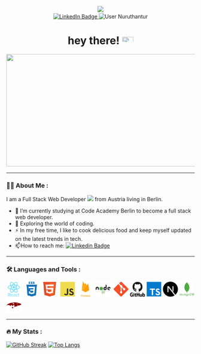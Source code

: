 <div id="header" align="center">
  <img src="https://media0.giphy.com/media/v1.Y2lkPTc5MGI3NjExaGVuNTJwcHpqY2EwZGU4ZTNjYmk2OGM1aTYxa2I0OWt6YmxudjFsciZlcD12MV9pbnRlcm5hbF9naWZfYnlfaWQmY3Q9Zw/l7zabeVIt16efVp6wg/giphy.gif" width="100"/>
</div>

<div id="badges" align="center">
  <a href="https://www.linkedin.com/in/oliver-mayer-b32a60291/">
    <img src="https://img.shields.io/badge/LinkedIn-blue?style=for-the-badge&logo=linkedin&logoColor=white" alt="LinkedIn Badge" width="80" height="20"/>
  </a>
<img src="https://komarev.com/ghpvc/?username=nuruthantur&style=flat-square&color=blue" alt="User Nuruthantur"  width="80" height="20"/>
<h1>
  hey there!
  <img src="https://media.giphy.com/media/hvRJCLFzcasrR4ia7z/giphy.gif" width="30" height="20"/>
</h1>
</div>

<div align="center">
  <img src="https://media.giphy.com/media/dWesBcTLavkZuG35MI/giphy.gif" width="600" height="300"/>
</div>

---

### :man_technologist: About Me :
I am a Full Stack Web Developer <img src="https://media.giphy.com/media/WUlplcMpOCEmTGBtBW/giphy.gif" width="30"> from Austria living in Berlin.

- :telescope: I’m currently studying at Code Academy Berlin to become a full stack web developer.
- :seedling: Exploring the world of coding.
- :zap: In my free time, I like to cook delicious food and keep myself updated on the latest trends in tech. 
- :mailbox:How to reach me: [![Linkedin Badge](https://img.shields.io/badge/-oliver-blue?style=flat&logo=Linkedin&logoColor=white)](https://www.linkedin.com/in/oliver-mayer-b32a60291/)

---

### :hammer_and_wrench: Languages and Tools :
<div>
  <img src="https://github.com/devicons/devicon/blob/master/icons/react/react-original-wordmark.svg" title="React" alt="React" width="40" height="40"/>&nbsp;
  <img src="https://github.com/devicons/devicon/blob/master/icons/css3/css3-plain-wordmark.svg"  title="CSS3" alt="CSS" width="40" height="40"/>&nbsp;
  <img src="https://github.com/devicons/devicon/blob/master/icons/html5/html5-original.svg" title="HTML5" alt="HTML" width="40" height="40"/>&nbsp;
  <img src="https://github.com/devicons/devicon/blob/master/icons/javascript/javascript-original.svg" title="JavaScript" alt="JavaScript" width="40" height="40"/>&nbsp;
  <img src="https://github.com/devicons/devicon/blob/master/icons/firebase/firebase-plain-wordmark.svg" title="Firebase" alt="Firebase" width="40" height="40"/>&nbsp;
  <img src="https://github.com/devicons/devicon/blob/master/icons/nodejs/nodejs-original-wordmark.svg" title="NodeJS" alt="NodeJS" width="40" height="40"/>&nbsp;
  <img src="https://raw.githubusercontent.com/devicons/devicon/6910f0503efdd315c8f9b858234310c06e04d9c0/icons/git/git-original.svg" title="Git" alt="Git" width="40" height="40" />
  <img src="https://raw.githubusercontent.com/devicons/devicon/6910f0503efdd315c8f9b858234310c06e04d9c0/icons/github/github-original-wordmark.svg" title="GitHub" alt="GitHub" width="40" height="40" />
  <img src="https://raw.githubusercontent.com/devicons/devicon/6910f0503efdd315c8f9b858234310c06e04d9c0/icons/typescript/typescript-original.svg" title="TypeScript" alt="TypeScript" width="40" height="40" />
  <img src="https://raw.githubusercontent.com/devicons/devicon/6910f0503efdd315c8f9b858234310c06e04d9c0/icons/nextjs/nextjs-plain.svg" title="NextJS" alt="NextJS" width="40" height="40" />
  <img src="https://raw.githubusercontent.com/devicons/devicon/6910f0503efdd315c8f9b858234310c06e04d9c0/icons/mongodb/mongodb-plain-wordmark.svg" title="MongoDB" alt="MongoDB" width="40" height="40" />
  <img src="https://raw.githubusercontent.com/devicons/devicon/6910f0503efdd315c8f9b858234310c06e04d9c0/icons/mongoose/mongoose-original.svg" title="Mongoose" alt="Mongoose" width="40" height="40" /> 
</div>

---

### :fire: My Stats :
[![GitHub Streak](https://github-readme-streak-stats.herokuapp.com?user=nuruthantur)](https://git.io/streak-stats)
[![Top Langs](https://github-readme-stats.vercel.app/api/top-langs/?username=nuruthantur)](https://github.com/anuraghazra/github-readme-stats)

